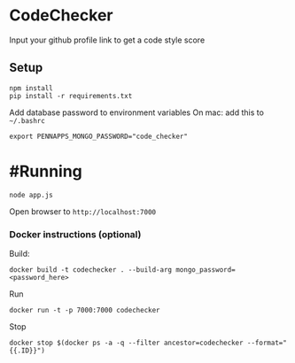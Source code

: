 # CodeChecker

Input your github profile link to get a code style score

## Setup
```
npm install
pip install -r requirements.txt
```
Add database password to environment variables
On mac:
add this to ```~/.bashrc```
```
export PENNAPPS_MONGO_PASSWORD="code_checker"
```


# #Running
```
node app.js
```
Open browser to ```http://localhost:7000```


### Docker instructions (optional)
Build:
```
docker build -t codechecker . --build-arg mongo_password=<password_here>
```
Run
```
docker run -t -p 7000:7000 codechecker
```
Stop
```
docker stop $(docker ps -a -q --filter ancestor=codechecker --format="{{.ID}}")
```

